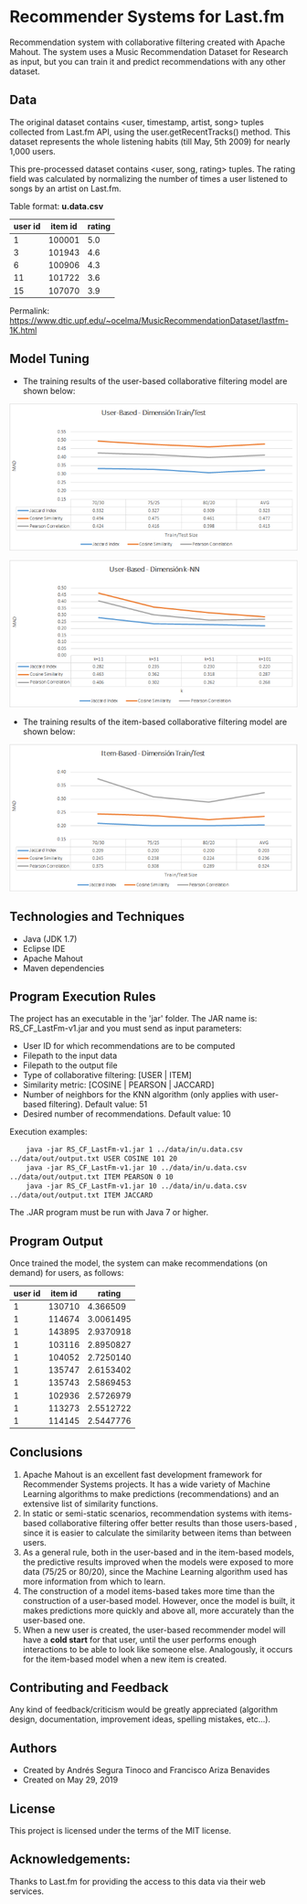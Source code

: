 # Recommender Systems for Last.fm
Recommendation system with collaborative filtering created with Apache Mahout. The system uses a Music Recommendation Dataset for Research as input, but you can train it and predict recommendations with any other dataset.

## Data
The original dataset contains <user, timestamp, artist, song> tuples collected from Last.fm API, using the user.getRecentTracks() method. This dataset represents the whole listening habits (till May, 5th 2009) for nearly 1,000 users.

This pre-processed dataset contains <user, song, rating> tuples. The rating field was calculated by normalizing the number of times a user listened to songs by an artist on Last.fm.

Table format: **u.data.csv**

| user id | item id | rating |
| -- | -- | -- |
| 1 | 100001 | 5.0 |
| 3 | 101943 | 4.6 |
| 6 | 100906 | 4.3 |
| 11 | 101722 | 3.6 |
| 15 | 107070 | 3.9 |

Permalink: https://www.dtic.upf.edu/~ocelma/MusicRecommendationDataset/lastfm-1K.html

## Model Tuning
- The training results of the user-based collaborative filtering model are shown below:

![User-Based 1 - Model tuning](https://raw.githubusercontent.com/ansegura7/RS_CF_LastFm/master/images/ub-cf-train-test.png)

![User-Based 2 - Model tuning](https://raw.githubusercontent.com/ansegura7/RS_CF_LastFm/master/images/ub-cf-knn.png)

- The training results of the item-based collaborative filtering model are shown below:

![Item-Based 1 - Model tuning](https://raw.githubusercontent.com/ansegura7/RS_CF_LastFm/master/images/ib-cf-train-test.png)

## Technologies and Techniques
- Java (JDK 1.7)
- Eclipse IDE
- Apache Mahout
- Maven dependencies

## Program Execution Rules
The project has an executable in the 'jar' folder. The JAR name is: RS_CF_LastFm-v1.jar and you must send as input parameters:
- User ID for which recommendations are to be computed
- Filepath to the input data
- Filepath to the output file
- Type of collaborative filtering: [USER | ITEM]
- Similarity metric: [COSINE | PEARSON | JACCARD]
- Number of neighbors for the KNN algorithm (only applies with user-based filtering). Default value: 51
- Desired number of recommendations. Default value: 10

Execution examples:
```
    java -jar RS_CF_LastFm-v1.jar 1 ../data/in/u.data.csv ../data/out/output.txt USER COSINE 101 20
    java -jar RS_CF_LastFm-v1.jar 10 ../data/in/u.data.csv ../data/out/output.txt ITEM PEARSON 0 10
    java -jar RS_CF_LastFm-v1.jar 10 ../data/in/u.data.csv ../data/out/output.txt ITEM JACCARD
```
The .JAR program must be run with Java 7 or higher.

## Program Output
Once trained the model, the system can make recommendations (on demand) for users, as follows:

| user id | item id | rating |
| -- | -- | -- |
| 1 | 130710 | 4.366509 |
| 1 | 114674 | 3.0061495 |
| 1 | 143895 | 2.9370918 |
| 1 | 103116 | 2.8950827 |
| 1 | 104052 | 2.7250140 |
| 1 | 135747 | 2.6153402 |
| 1 | 135743 | 2.5869453 |
| 1 | 102936 | 2.5726979 |
| 1 | 113273 | 2.5512722 |
| 1 | 114145 | 2.5447776 |

## Conclusions
1. Apache Mahout is an excellent fast development framework for Recommender Systems projects. It has a wide variety of Machine Learning algorithms to make predictions (recommendations) and an extensive list of similarity functions.
2. In static or semi-static scenarios, recommendation systems with items-based collaborative filtering offer better results than those users-based , since it is easier to calculate the similarity between items than between users.
3. As a general rule, both in the user-based and in the item-based models, the predictive results improved when the models were exposed to more data (75/25 or 80/20), since the Machine Learning algorithm used has more information from which to learn.
4. The construction of a model items-based takes more time than the construction of a user-based model. However, once the model is built, it makes predictions more quickly and above all, more accurately than the user-based one.
5. When a new user is created, the user-based recommender model will have a **cold start** for that user, until the user performs enough interactions to be able to look like someone else. Analogously, it occurs for the item-based model when a new item is created.

## Contributing and Feedback
Any kind of feedback/criticism would be greatly appreciated (algorithm design, documentation, improvement ideas, spelling mistakes, etc...).

## Authors
- Created by Andrés Segura Tinoco and Francisco Ariza Benavides
- Created on May 29, 2019

## License
This project is licensed under the terms of the MIT license.

## Acknowledgements:
Thanks to Last.fm for providing the access to this data via their web services.
